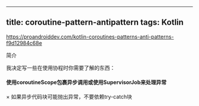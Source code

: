 ---
title: coroutine-pattern-antipattern
tags: Kotlin
------------
https://proandroiddev.com/kotlin-coroutines-patterns-anti-patterns-f9d12984c68e

简介

我决定写一些在使用协程时你需要了解的东西：

#### 使用coroutineScope包裹异步调用或使用SupervisorJob来处理异常

× 如果异步代码块可能抛出异常，不要依赖try-catch块








